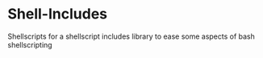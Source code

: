 Shell-Includes
==============

Shellscripts for a shellscript includes library to ease some aspects of bash shellscripting

